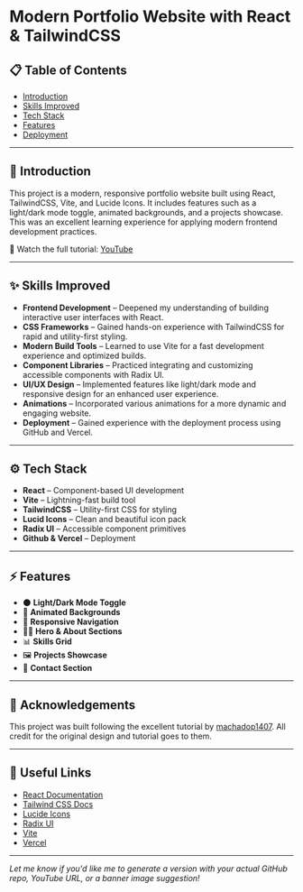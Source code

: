 # Modern Portfolio Website with React & TailwindCSS

## 📋 Table of Contents

- [Introduction](#-introduction)
- [Skills Improved](#-skills-improved)
- [Tech Stack](#-tech-stack)
- [Features](#-features)
- [Deployment](#-deployment)

---

## 🚀 Introduction

This project is a modern, responsive portfolio website built using React, TailwindCSS, Vite, and Lucide Icons. It includes features such as a light/dark mode toggle, animated backgrounds, and a projects showcase. This was an excellent learning experience for applying modern frontend development practices.

🎥 Watch the full tutorial: [YouTube](https://www.youtube.com/watch?v=ifOJ0R5UQOc&t=25s)

---

## ✨ Skills Improved

- **Frontend Development** – Deepened my understanding of building interactive user interfaces with React.
- **CSS Frameworks** – Gained hands-on experience with TailwindCSS for rapid and utility-first styling.
- **Modern Build Tools** – Learned to use Vite for a fast development experience and optimized builds.
- **Component Libraries** – Practiced integrating and customizing accessible components with Radix UI.
- **UI/UX Design** – Implemented features like light/dark mode and responsive design for an enhanced user experience.
- **Animations** – Incorporated various animations for a more dynamic and engaging website.
- **Deployment** – Gained experience with the deployment process using GitHub and Vercel.

---

## ⚙️ Tech Stack

- **React** – Component-based UI development
- **Vite** – Lightning-fast build tool
- **TailwindCSS** – Utility-first CSS for styling
- **Lucid Icons** – Clean and beautiful icon pack
- **Radix UI** – Accessible component primitives
- **Github & Vercel** – Deployment

---

## ⚡️ Features

- 🌑 **Light/Dark Mode Toggle**
- 💫 **Animated Backgrounds**
- 📱 **Responsive Navigation**
- 👨‍💻 **Hero & About Sections**
- 📊 **Skills Grid**
- 🖼️ **Projects Showcase**
- 📩 **Contact Section**

---

## 🙏 Acknowledgements

This project was built following the excellent tutorial by [machadop1407](https://github.com/machadop1407). All credit for the original design and tutorial goes to them.

---

## 🔗 Useful Links

- [React Documentation](https://reactjs.org/)
- [Tailwind CSS Docs](https://tailwindcss.com/)
- [Lucide Icons](https://lucide.dev/)
- [Radix UI](https://www.radix-ui.com/)
- [Vite](https://vitejs.dev/)
- [Vercel](https://vercel.com/)

---

*Let me know if you'd like me to generate a version with your actual GitHub repo, YouTube URL, or a banner image suggestion!*
